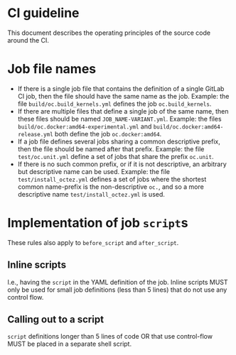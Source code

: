 # CI guideline

This document describes the operating principles of the source code
around the CI.

# Job file names

 - If there is a single job file that contains the definition of a single GitLab CI
   job, then the file should have the same name as the job.  Example:
   the file `build/oc.build_kernels.yml` defines the job `oc.build_kernels`.
 - If there are multiple files that define a single job of the same
   name, then these files should be named `JOB_NAME-VARIANT.yml`.
   Example: the files `build/oc.docker:amd64-experimental.yml` and
   `build/oc.docker:amd64-release.yml` both define the job
   `oc.docker:amd64`.
 - If a job file defines several jobs sharing a common descriptive
   prefix, then the file should be named after that prefix. Example:
   the file `test/oc.unit.yml` define a set of jobs that share the
   prefix `oc.unit`.
 - If there is no such common prefix, or if it is not descriptive, an
   arbitrary but descriptive name can be used. Example: the file
   `test/install_octez.yml` defines a set of jobs where the shortest
   common name-prefix is the non-descriptive `oc.`, and so a more
   descriptive name `test/install_octez.yml` is used.

# Implementation of job `script`s

These rules also apply to `before_script` and `after_script`.

## Inline scripts

I.e., having the `script` in the YAML definition of the job. Inline
scripts MUST only be used for small job definitions (less than 5
lines) that do not use any control flow.

## Calling out to a script

`script` definitions longer than 5 lines of code OR that use
control-flow MUST be placed in a separate shell script.
